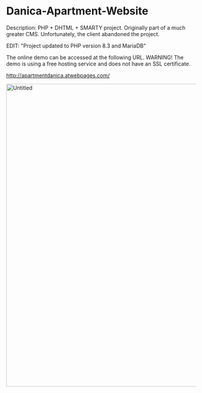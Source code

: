 # Danica-Apartment-Website

Description:
PHP + DHTML + SMARTY project. Originally part of a much greater CMS. Unfortunately, the client abandoned the project.

EDIT: "Project updated to PHP version 8.3 and MariaDB"

The online demo can be accessed at the following URL. 
WARNING! The demo is using a free hosting service and does not have an SSL certificate.

http://apartmentdanica.atwebpages.com/

<img width="1214" height="806" alt="Untitled" src="https://github.com/user-attachments/assets/abece81e-dc34-4eb0-a96a-6a3cec08b89e" />
